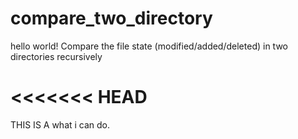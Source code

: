 # compare_two_directory
hello world!
Compare the file state (modified/added/deleted) in two directories recursively

<<<<<<< HEAD
=======
THIS IS A what i can do.
